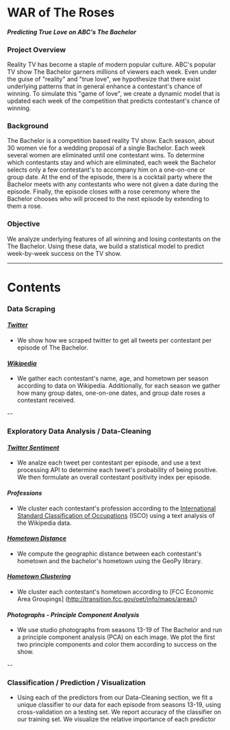 # WAR of The Roses

#### *Predicting True Love on ABC's The Bachelor*

### Project Overview
Reality TV has become a staple of modern popular culture.  ABC's popular TV show The Bachelor garners millions of viewers each week.  Even under the guise of "reality" and "true love", we hypothesize that there exist underlying patterns that in general enhance a contestant's chance of winning.  To simulate this "game of love", we create a dynamic model that is updated each week of the competition that predicts contestant's chance of winning.

### Background
The Bachelor is a competition based reality TV show. Each season, about 30 women vie for a wedding proposal of a single Bachelor. Each week several women are eliminated until one contestant wins. To determine which contestants stay and which are eliminated, each week the Bachelor selects only a few contestant's to accompany him on a one-on-one or group date. At the end of the episode, there is a cocktail party where the Bachelor meets with any contestants who were not given a date during the episode. Finally, the episode closes with a rose ceremony where the Bachelor chooses who will proceed to the next episode by extending to them a rose.

### Objective
We analyze underlying features of all winning and losing contestants on the The Bachelor. Using these data, we build a statistical model to predict week-by-week success on the TV show.

-----
# Contents


### Data Scraping

#### [*Twitter*](http://kathrynheal.github.io/MR-DC-KH-Final-Project/twitter_scrape.html)
- We show how we scraped twitter to get all tweets per contestant per episode of The Bachelor.

#### [*Wikipedia*](http://kathrynheal.github.io/MR-DC-KH-Final-Project/wiki.html)
- We gather each contestant's name, age, and hometown per season according to data on Wikipedia. Additionally, for each season we gather how many group dates, one-on-one dates, and group date roses a contestant received.

--
### Exploratory Data Analysis / Data-Cleaning

#### [*Twitter Sentiment*](http://kathrynheal.github.io/MR-DC-KH-Final-Project/twitter_analysis.html)
- We analze each tweet per contestant per episode, and use a text processing API to determine each tweet's probability of being positive. We then formulate an overall contestant positivity index per episode.

#### *Professions*
- We cluster each contestant's profession according to the [International Standard Classification of Occupations](http://www.ilo.org/public/english/bureau/stat/isco/) (ISCO) using a text analysis of the Wikipedia data.

#### [*Hometown Distance*](http://kathrynheal.github.io/MR-DC-KH-Final-Project/distances.html)
- We compute the geographic distance between each contestant's hometown and the bachelor's hometown using the GeoPy library. 

#### [*Hometown Clustering*](http://kathrynheal.github.io/MR-DC-KH-Final-Project/geocluster.html) 
- We cluster each contestant's hometown according to [FCC Economic Area Groupings] (http://transition.fcc.gov/oet/info/maps/areas/)

#### *Photographs - Principle Component Analysis*
- We use studio photographs from seasons 13-19 of The Bachelor and run a principle component analysis (PCA) on each image. We plot the first two principle components and color them according to success on the show.

--
### Classification / Prediction / Visualization
- Using each of the predictors from our Data-Cleaning section, we fit a unique classifier to our data for each episode from seasons 13-19, using cross-validation on a testing set. We report accuracy of the classifier on our training set. We visualize the relative importance of each predictor

